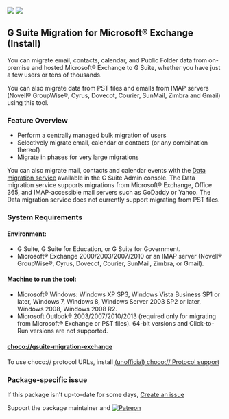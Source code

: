 [![](https://img.shields.io/chocolatey/v/gsuite-migration-exchange?color=green&label=gsuite-migration-exchange)](https://chocolatey.org/packages/gsuite-migration-exchange) [![](https://img.shields.io/chocolatey/dt/gsuite-migration-exchange)](https://chocolatey.org/packages/gsuite-migration-exchange)

## G Suite Migration for Microsoft® Exchange (Install)

You can migrate email, contacts, calendar, and Public Folder data from on-premise and hosted Microsoft® Exchange to G Suite, whether you have just a few users or tens of thousands. 

You can also migrate data from PST files and emails from IMAP servers (Novell® GroupWise®, Cyrus, Dovecot, Courier, SunMail, Zimbra and Gmail) using this tool. 

### Feature Overview

* Perform a centrally managed bulk migration of users
* Selectively migrate email, calendar or contacts (or any combination thereof)
* Migrate in phases for very large migrations	

You can also migrate mail, contacts and calendar events with the [Data migration service](https://support.google.com/a/answer/6003169) available in the G Suite Admin console. The Data migration service supports migrations from Microsoft® Exchange, Office 365, and IMAP-accessible mail servers such as GoDaddy or Yahoo. The Data migration service does not currently support migrating from PST files. 

### System Requirements

#### Environment:
* G Suite, G Suite for Education, or G Suite for Government.
* Microsoft® Exchange 2000/2003/2007/2010 or an IMAP server (Novell® GroupWise®, Cyrus, Dovecot, Courier, SunMail, Zimbra, or Gmail).

#### Machine to run the tool:
* Microsoft® Windows: Windows XP SP3, Windows Vista Business SP1 or later, Windows 7, Windows 8, Windows Server 2003 SP2 or later, Windows 2008, Windows 2008 R2.
* Microsoft Outlook® 2003/2007/2010/2013 (required only for migrating from Microsoft® Exchange or PST files). 64-bit versions and Click-to-Run versions are not supported.

#### [choco://gsuite-migration-exchange](choco://gsuite-migration-exchange)
To use choco:// protocol URLs, install [(unofficial) choco:// Protocol support ](https://chocolatey.org/packages/choco-protocol-support)

### Package-specific issue
If this package isn't up-to-date for some days, [Create an issue](https://github.com/tunisiano187/Chocolatey-packages/issues/new/choose)

Support the package maintainer and [![Patreon](https://cdn.jsdelivr.net/gh/tunisiano187/Chocolatey-packages@d15c4e19c709e7148588d4523ffc6dd3cd3c7e5e/icons/patreon.png)](https://www.patreon.com/tunisiano)
